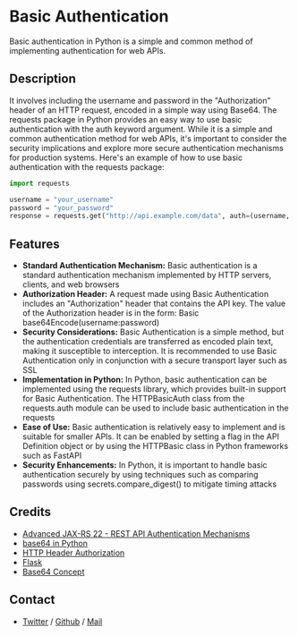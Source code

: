 # Basic Authentication 
Basic authentication in Python is a simple and common method of implementing authentication for web APIs.

## Description
It involves including the username and password in the "Authorization" header of an HTTP request, encoded in a simple way using Base64. The requests package in Python provides an easy way to use basic authentication with the auth keyword argument. While it is a simple and common authentication method for web APIs, it's important to consider the security implications and explore more secure authentication mechanisms for production systems. Here's an example of how to use basic authentication with the requests package:

```python
import requests

username = "your_username"
password = "your_password"
response = requests.get("http://api.example.com/data", auth=(username, password))
```

## Features
* **Standard Authentication Mechanism:** Basic authentication is a standard authentication mechanism implemented by HTTP servers, clients, and web browsers
* **Authorization Header:** A request made using Basic Authentication includes an "Authorization" header that contains the API key. The value of the Authorization header is in the form: Basic base64Encode(username:password)
* **Security Considerations:** Basic Authentication is a simple method, but the authentication credentials are transferred as encoded plain text, making it susceptible to interception. It is recommended to use Basic Authentication only in conjunction with a secure transport layer such as SSL
* **Implementation in Python:** In Python, basic authentication can be implemented using the requests library, which provides built-in support for Basic Authentication. The HTTPBasicAuth class from the requests.auth module can be used to include basic authentication in the requests
* **Ease of Use:** Basic authentication is relatively easy to implement and is suitable for smaller APIs. It can be enabled by setting a flag in the API Definition object or by using the HTTPBasic class in Python frameworks such as FastAPI
* **Security Enhancements:** In Python, it is important to handle basic authentication securely by using techniques such as comparing passwords using secrets.compare_digest() to mitigate timing attacks


## Credits
 * [Advanced JAX-RS 22 - REST API Authentication Mechanisms](https://www.youtube.com/watch?v=501dpx2IjGY)
 * [base64 in Python](https://docs.python.org/3.7/library/base64.html)
 * [HTTP Header Authorization](https://developer.mozilla.org/en-US/docs/Web/HTTP/Headers/Authorization)
 * [Flask](https://palletsprojects.com/p/flask/)
 * [Base64 Concept](https://en.wikipedia.org/wiki/Base64)

## Contact
 * [Twitter](https://www.twitter.com/sakhilelindah) / [Github](https://github.com/sakhi-4096) / [Mail](mailto:sakhilelindah@protonmail.com)
